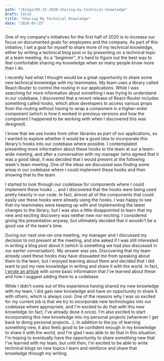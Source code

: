 ```yaml
---
path: "/blogs/05-25-2020-sharing-my-technical-knowledge"
draft: false 
title: "Sharing My Technical Knowledge"
date: "2020-05-25"
---
```


One of my company's initiatives for the first half of 2020 is to increase our focus on documented goals for employees and the company. As part of this initiative, I set a goal for myself to share more of my technical knowledge, either by writing a technical blog post or by presenting on a technical topic at a team meeting. As a "beginner", it's hard to figure out the best way to feel comfortable sharing my knowledge when so many people know more than I do.

I recently had what I thought would be a great opportunity to share some new technical knowledge with my teammates. My team uses a library called React-Router to control the routing in our applications. While I was searching for more information about something I was trying to understand in our codebase, I discovered that a recent release of React-Router includes something called hooks, which allow developers to access various props from the routing without having to wrap a component in a higher-order component (which is how it worked in previous versions and how the component I happened to be working with when I discovered this was designed).

I know that we use hooks from other libraries as part of our applications, so I wanted to explore whether it would be a good idea to incorporate this library's hooks into our codebase where possible. I contemplated presenting more information about these hooks to the team at our a team-wide meeting, and after a conversation with my manager (who agreed that it was a good idea), it was decided that I would present at the following week's team meeting. One of the ideas we discussed was finding some areas in our codebase where I could implement these hooks and then showing that to the team.

I started to look through our codebase for components where I could implement these hooks ... and I discovered that the hooks were being used pretty heavily in our code. In fact, almost all of the components that could easily use these hooks were already using the hooks. I was happy to see that my teammates were keeping up with and implementing the latest changes to the library, but I was also a little disappointed to learn that my new and exciting discovery was neither new nor exciting. I considered giving the presentation anyway, but ultimately decided that it wouldn't be a good use of the team's time.

During our next one-on-one meeting, my manager and I discussed my decision to not present at the meeting, and she asked if I was still interested in writing a blog post about it (which is something we had also discussed in our earlier conversation). My answer was yes. Discovering that my team already used these hooks may have dissuaded me from speaking about them to the team, but I enjoyed learning about them and decided that I did want to put my new knowledge in writing and share it with the world. In fact, [I wrote an article](https://dev.to/sarahscode/react-router-hooks-a-brief-introduction-173n) with some basic information that I've learned about these and how I suggest adding them to a codebase.

While I didn't come out of this experience having shared my new knowledge with my team, I did gain new knowledge and have an opportunity to share it with others, which is always cool. One of the reasons why I was so excited for my current job is that we try to incorporate new technologies into our codebase where appropriate, and I'm excited to do that with this new knowledge (in fact, I've already done it once). I'm also excited to start incorporating this new knowledge into my personal projects (whenever I get back to doing personal projects...). In addition to the joy of learning something new, it also feels good to be confident enough in my knowledge to share it with the world, and I'm glad I was able to do that in this situation. I'm hoping to eventually have the opportunity to share something new that I've learned with my team, but until then, I'm excited to be able to write technical blogs on new topics I learn and reinforce and share that knowledge through my writing.